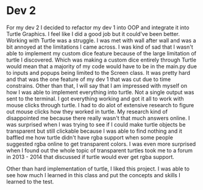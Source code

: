 # Dev 2

For my dev 2 I decided to refactor my dev 1 into OOP and integrate it
into Turtle Graphics. I feel like I did a good job but it could've
been better. Working with Turtle was a struggle. I was met with wall
after wall and was a bit annoyed at the limitations I came across.
I was kind of sad that I wasn't able to implement my custom dice
feature because of the large limitation of turtle I discovered. Which
was making a custom dice entirely through Turtle would mean that a
majority of my code would have to be in the main.py due to inputs and
popups being limited to the Screen class. It was pretty hard and that
was the one feature of my dev 1 that was cut due to time constrains.
Other than that, I will say that I am impressed with myself on how
I was able to implement everything into turtle. Not a single output
was sent to the terminal. I got everything working and got it all to
work with mouse clicks through turtle. I had to do alot of extensive
research to figure out mouse clicks how they worked in turtle. My
research kind of disappointed me because there really wasn't that
much answers online. I was surprised when I was trying to see if
I could make turtle objects be transparent but still clickable
because I was able to find nothing and it baffled me how turtle
didn't have rgba support when some people suggested rgba online 
to get transparent colors. I was even more surprised when I found out
the whole topic of transparent turtles took me to a forum in 2013 - 2014
that discussed if turtle would ever get rgba support.

Other than hard implementation of turtle, I liked this project. I was
able to see how much I learned in this class and put the concepts and 
skills I learned to the test.